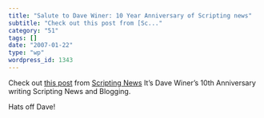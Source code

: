 ```yaml
---
title: "Salute to Dave Winer: 10 Year Anniversary of Scripting news"
subtitle: "Check out this post from [Sc..."
category: "51"
tags: []
date: "2007-01-22"
type: "wp"
wordpress_id: 1343
---
```

Check out [this post](http://www.scripting.com/2007/01/21.html#timeFliesWhenYoureHavingFun) from [Scripting News](http://www.scripting.com/)
 It’s Dave Winer’s 10th Anniversary writing Scripting News and Blogging. 

 Hats off Dave!